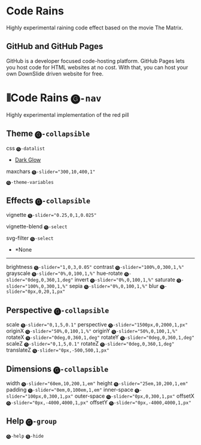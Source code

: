 # Code Rains
Highly experimental raining code effect based on the movie The Matrix.

## GitHub and GitHub Pages
GitHub is a developer focused code-hosting platform. GitHub Pages lets you host code for HTML websites at no cost. With that, you can host your own DownSlide driven website for free.

# ⫴Code Rains `🅖-nav`

Highly experimental implementation of the red pill

## Theme `🅖-collapsible`

css `🅖-datalist`
- [Dark Glow](https://gist.github.com/c6d0a4d16b627d72563b43b60a164c31)

maxchars `🅖-slider="300,10,400,1"`

`🅖-theme-variables`

## Effects `🅖-collapsible`

vignette `🅖-slider="0.25,0,1,0.025"`

vignette-blend `🅖-select`

svg-filter `🅖-select`
- *None

---

brightness `🅖-slider="1,0,3,0.05"`
contrast `🅖-slider="100%,0,300,1,%"`
grayscale `🅖-slider="0%,0,100,1,%"`
hue-rotate `🅖-slider="0deg,0,360,1,deg"`
invert `🅖-slider="0%,0,100,1,%"`
saturate `🅖-slider="100%,0,300,1,%"`
sepia `🅖-slider="0%,0,100,1,%"`
blur `🅖-slider="0px,0,20,1,px"`

## Perspective `🅖-collapsible`

scale `🅖-slider="0,1,5,0.1"`
perspective `🅖-slider="1500px,0,2000,1,px"`
originX `🅖-slider="50%,0,100,1,%"`
originY `🅖-slider="50%,0,100,1,%"`
rotateX `🅖-slider="0deg,0,360,1,deg"`
rotateY `🅖-slider="0deg,0,360,1,deg"`
scaleZ `🅖-slider="0,1,5,0.1"`
rotateZ `🅖-slider="0deg,0,360,1,deg"`
translateZ `🅖-slider="0px,-500,500,1,px"`

## Dimensions `🅖-collapsible`

width `🅖-slider="60em,10,200,1,em"`
height `🅖-slider="25em,10,200,1,em"`
padding `🅖-slider="0em,0,100em,1,em"`
inner-space `🅖-slider="100px,0,300,1,px"`
outer-space `🅖-slider="0px,0,300,1,px"`
offsetX `🅖-slider="0px,-4000,4000,1,px"`
offsetY `🅖-slider="0px,-4000,4000,1,px"`

## Help `🅖-group`

`🅖-help`
`🅖-hide`